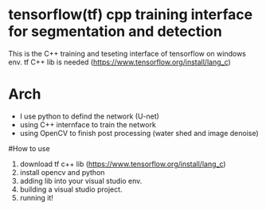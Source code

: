 # tensorflow(tf) cpp training interface for segmentation and detection 

This is the C++ training and teseting interface of tensorflow on windows env. 
tf C++ lib is needed (<https://www.tensorflow.org/install/lang_c>)

# Arch
- I use python to defind the network (U-net)
- using C++ internface to train the network
- using OpenCV to finish post processing (water shed and image denoise) 

#How to use
1.  download tf c++ lib (<https://www.tensorflow.org/install/lang_c>)
2.  install opencv and python
3.  adding lib into your visual studio env.
4.  building a visual studio project.
5.  running it!
